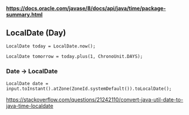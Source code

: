 #### https://docs.oracle.com/javase/8/docs/api/java/time/package-summary.html

## LocalDate (Day)
```
LocalDate today = LocalDate.now();
```

```
LocalDate tomorrow = today.plus(1, ChronoUnit.DAYS);
```

### Date -> LocalDate
```
LocalDate date = input.toInstant().atZone(ZoneId.systemDefault()).toLocalDate();
```

https://stackoverflow.com/questions/21242110/convert-java-util-date-to-java-time-localdate
